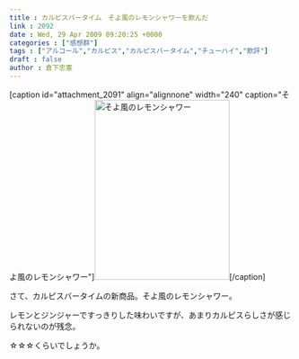 ```yaml
---
title : カルピスバータイム　そよ風のレモンシャワーを飲んだ
link : 2092
date : Wed, 29 Apr 2009 09:20:25 +0000
categories : ["感想群"]
tags : ["アルコール","カルピス","カルピスバータイム","チューハイ","飲評"]
draft : false
author : 倉下忠憲
---
```


[caption id="attachment_2091" align="alignnone" width="240" caption="そよ風のレモンシャワー"]<img src="https://rashita.net/blog/wp-content/uploads/2009/04/mailgooglecom10.jpeg" alt="そよ風のレモンシャワー" title="mailgooglecom10" width="240" height="320" class="size-full wp-image-2091" />[/caption]

さて、カルピスバータイムの新商品。そよ風のレモンシャワー。

レモンとジンジャーですっきりした味わいですが、あまりカルピスらしさが感じられないのが残念。

☆☆☆くらいでしょうか。